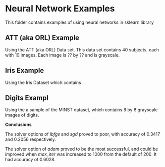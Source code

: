 # Neural Network Examples

This folder contains examples of using neural networks in sklearn library

## ATT (aka ORL) Example

Using the ATT (aka ORL) Data set. This data set contains 40 subjects, each with 10 images.
Each image is ?? by ?? and is grayscale.

## Iris Example

Using the Iris Dataset which contains 

## Digits Exampl

Using the a sample of the MINST dataset, which contains 8 by 8 grayscale images of digits.

**Conclusions**

The solver options of _lbfgs_ and _sgd_ proved to poor, with accuracy of 0.3417 and 0.2056 respectively.

The solver option of _adam_ proved to be the most successful, and could be improved when _max_iter_ was increased to 1000 from the default 
of 200. It had accuracy of 0.6028.